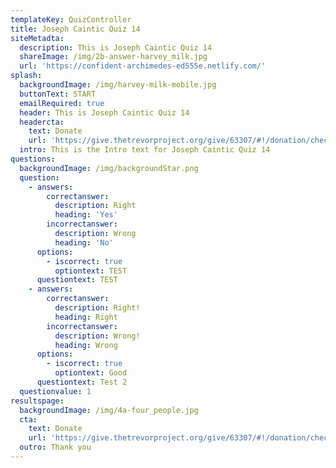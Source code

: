```yaml
---
templateKey: QuizController
title: Joseph Caintic Quiz 14
siteMetadta:
  description: This is Joseph Caintic Quiz 14
  shareImage: /img/2b-answer-harvey_milk.jpg
  url: 'https://confident-archimedes-ed555e.netlify.com/'
splash:
  backgroundImage: /img/harvey-milk-mobile.jpg
  buttonText: START
  emailRequired: true
  header: This is Joseph Caintic Quiz 14
  headercta:
    text: Donate
    url: 'https://give.thetrevorproject.org/give/63307/#!/donation/checkout'
  intro: This is the Intro text for Joseph Caintic Quiz 14
questions:
  backgroundImage: /img/backgroundStar.png
  question:
    - answers:
        correctanswer:
          description: Right
          heading: 'Yes'
        incorrectanswer:
          description: Wrong
          heading: 'No'
      options:
        - iscorrect: true
          optiontext: TEST
      questiontext: TEST
    - answers:
        correctanswer:
          description: Right!
          heading: Right
        incorrectanswer:
          description: Wrong!
          heading: Wrong
      options:
        - iscorrect: true
          optiontext: Good
      questiontext: Test 2
  questionvalue: 1
resultspage:
  backgroundImage: /img/4a-four_people.jpg
  cta:
    text: Donate
    url: 'https://give.thetrevorproject.org/give/63307/#!/donation/checkout'
  outro: Thank you
---
```



